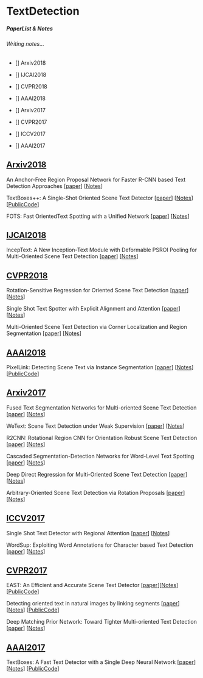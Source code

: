 
# TextDetection

##### PaperList & Notes
###### Writing notes...

- [] Arxiv2018

- [] IJCAI2018

- [] CVPR2018

- [] AAAI2018

- [] Arxiv2017

- [] CVPR2017

- [] ICCV2017

- [] AAAI2017



## [Arxiv2018]()
An Anchor-Free Region Proposal Network for Faster R-CNN based Text Detection Approaches [[paper](https://arxiv.org/abs/1804.09003)] [[Notes](https://github.com/elwangeij/TextDetection/blob/master/Arxiv/An%20Anchor-Free%20Region%20Proposal%20Network%20for%20Faster%20R-CNN%20based%20Text%20Detection%20Approaches.md)]


TextBoxes++: A Single-Shot Oriented Scene Text Detector [[paper](https://arxiv.org/abs/1801.02765)] [[Notes](https://github.com/elwangeij/TextDetection/blob/master/Arxiv/TextBoxes%2B%2B%20A%20Single-Shot%20Oriented%20Scene%20Text%20Detector.md)] [[PublicCode](https://github.com/MhLiao/TextBoxes_plusplus)]

FOTS: Fast OrientedText Spotting with a Unified Network [[paper](https://arxiv.org/abs/1801.01671)] [[Notes](https://github.com/elwangeij/TextDetection/blob/master/Arxiv/FOTS%20Fast%20OrientedText%20Spotting%20with%20a%20Unified%20Network.md)]

## [IJCAI2018]()
IncepText: A New Inception-Text Module with Deformable PSROI Pooling for Multi-Oriented Scene Text Detection [[paper](https://arxiv.org/abs/1805.01167)] [[Notes](https://github.com/elwangeij/TextDetection/blob/master/IJCAI/IncepText%20A%20New%20Inception-Text%20Module%20with%20Deformable%20PSROI%20Pooling%20for%20Multi-Oriented%20Scene%20Text%20Detection.md)]

## [CVPR2018]()
Rotation-Sensitive Regression for Oriented Scene Text Detection [[paper](https://arxiv.org/abs/1803.05265)] [[Notes](https://github.com/elwangeij/TextDetection/blob/master/CVPR/Rotation-Sensitive%20Regression%20for%20Oriented%20Scene%20Text%20Detection.md)]

Single Shot Text Spotter with Explicit Alignment and Attention [[paper](https://arxiv.org/abs/1803.03474)] [[Notes](https://github.com/elwangeij/TextDetection/blob/master/CVPR/Single%20Shot%20Text%20Spotter%20with%20Explicit%20Alignment%20and%20Attention.md)]

Multi-Oriented Scene Text Detection via Corner Localization and Region Segmentation [[paper](https://arxiv.org/abs/1802.08948)] [[Notes](https://github.com/elwangeij/TextDetection/blob/master/CVPR/Multi-Oriented%20Scene%20Text%20Detection%20via%20Corner%20Localization%20and%20Region%20Segmentation.md)]


## [AAAI2018]()
PixelLink: Detecting Scene Text via Instance Segmentation [[paper](https://arxiv.org/abs/1801.01315)] [[Notes](https://github.com/elwangeij/TextDetection/blob/master/AAAI/PixelLink%20Detecting%20Scene%20Text%20via%20Instance%20Segmentation.md)] [[PublicCode](https://github.com/ZJULearning/pixel_link)]

## [Arxiv2017]()
Fused Text Segmentation Networks for Multi-oriented Scene Text Detection [[paper](https://arxiv.org/abs/1709.03272)] [[Notes]()]

WeText: Scene Text Detection under Weak Supervision [[paper](https://arxiv.org/abs/1710.04826)] [[Notes]()]

R2CNN: Rotational Region CNN for Orientation Robust Scene Text Detection [[paper](https://arxiv.org/abs/1706.09579v2)] [[Notes]()]

Cascaded Segmentation-Detection Networks for Word-Level Text Spotting [[paper](https://arxiv.org/abs/1704.00834)] [[Notes]()]

Deep Direct Regression for Multi-Oriented Scene Text Detection [[paper](https://arxiv.org/abs/1703.08289)] [[Notes]()]

Arbitrary-Oriented Scene Text Detection via Rotation Proposals [[paper](https://arxiv.org/abs/1703.01086)] [[Notes]()]


## [ICCV2017]()
Single Shot Text Detector with Regional Attention [[paper](https://arxiv.org/abs/1709.00138)] [[Notes]()]

WordSup: Exploiting Word Annotations for Character based Text Detection [[paper](https://arxiv.org/abs/1708.06720)] [[Notes]()]

## [CVPR2017]()
EAST: An Efficient and Accurate Scene Text Detector [[paper](https://arxiv.org/abs/1704.03155)][[Notes]()] [[PublicCode](https://github.com/argman/EAST)]

Detecting oriented text in natural images by linking segments [[paper](https://arxiv.org/abs/1703.06520)] [[Notes]()] [[PublicCode](https://github.com/bgshih/seglink)]

Deep Matching Prior Network: Toward Tighter Multi-oriented Text Detection [[paper](https://arxiv.org/abs/1703.01425)] [[Notes]()]



## [AAAI2017]()
TextBoxes: A Fast Text Detector with a Single Deep Neural Network [[paper](https://arxiv.org/abs/1611.06779)] [[Notes]()] [[PublicCode](https://github.com/MhLiao/TextBoxes)]
